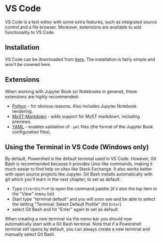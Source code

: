 # VS Code

VS Code is a text editor with some extra features, such as integrated source control and a file browser. Moreover, extensions are available to add functionality to VS Code.

## Installation

VS Code can be downloaded from [here](https://code.visualstudio.com). The installation is fairly simple and won't be covered here.

## Extensions

When working with Jupyter Book (or Notebooks in general), these extensions are highly recommended:

- [Python](https://marketplace.visualstudio.com/items?itemName=ms-python.python) - for obvious reasons. Also includes Jupyter Notebook rendering.
- [MyST-Markdown](https://marketplace.visualstudio.com/items?itemName=ExecutableBookProject.myst-highlight) - adds support for MyST markdown, including previews.
- [YAML](https://marketplace.visualstudio.com/items?itemName=redhat.vscode-yaml) - enables validation of `.yml` files (the format of the Jupyter Book configuration files).

## Using the Terminal in VS Code (Windows only)

By default, Powershell is the default terminal used in VS Code. However, Git Bash is recommended because it provides Unix-like commands, making it much easier to find help on sites like Stack Exchange. It also works better with open source projects like Jupyter. Git Bash installs automatically with git which you'll learn in the next chapter; to set as default:
* Type `Ctrk+Shift+P` to open the command palette (it's also the top item in the "View" menu list)
* Start type "terminal default" and you will soon see and be able to select the setting "Terminal: Select Default Profile" (hit `Enter`)
* select Git Bash and hit "Enter" again to set as default

When creating a new terminal via the menu bar you should now automatically start with a Git Bash terminal. Note that if a Powershell terminal still opens by default, you can always create a new terminal and manually select Git Bash.
